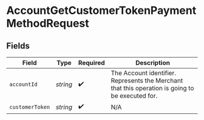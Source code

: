 # AccountGetCustomerTokenPaymentMethodRequest


## Fields

| Field                                                                                            | Type                                                                                             | Required                                                                                         | Description                                                                                      |
| ------------------------------------------------------------------------------------------------ | ------------------------------------------------------------------------------------------------ | ------------------------------------------------------------------------------------------------ | ------------------------------------------------------------------------------------------------ |
| `accountId`                                                                                      | *string*                                                                                         | :heavy_check_mark:                                                                               | The Account identifier. Represents the Merchant that this operation is going to be executed for. |
| `customerToken`                                                                                  | *string*                                                                                         | :heavy_check_mark:                                                                               | N/A                                                                                              |